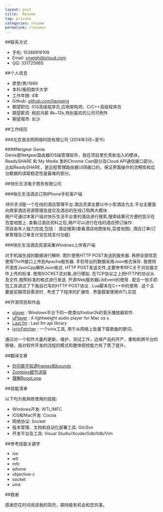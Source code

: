```yaml
---
layout: post
title:  Resume    
tag: private  
categories: resume  
permalink: /resume/ 
---
```



##联系方式

* 手机: 15388916109
* Email: ynwlgh@icloud.com
* QQ: 331725965

##个人信息

* 廖罡/男/1989
* 本科/衡阳南华大学
* 工作年限: 4年
* Github: [github.com/liaogang](https://github.com/liaogang)
* 期望职位: IOS高级程序员,应用架构师，C/C++高级程序员
* 期望薪资: 税前月薪 8k~12k,特别喜欢的公司可例外
* 期望城市: 长沙

##工作经历  

###北京游龙网网络科技有限公司 (2014年3月~至今)  

####Netgear Genie  
Genie是Netgear路由器IOS端管理软件，我在项目里负责新加入的模块，ReadySHARE 和 My Media 里的Chrome Cast部分及Cloud API通信接口部分。比如ReadySHARE，是远程管理路由器USB接口的，保证界面操作的流畅性和后台数据的读取稳定性是最难的部分。

##快乐生活电子商务有限公司  

###快乐生活酒店订购IPhone手机客户端  

 *快乐生活*是一个在线的酒店管理平台.酒店资源主要以中小型酒店为主.平台主要面向商家酒店资源管理及提交及酒店的在线订购两大模块.  
 用户可通过本客户端对快乐生活平台里的酒店进行搜索,搜索结果可方便的显示在百度地图上. 查看过酒店资料之后,用户可以进行在线的酒店预订操作.  
 项目由本人独力完成,包括：
 酒店搜索(查看酒店地图坐标,百度地图),
酒店订单(订单管理及订单支付宝在线支付功能)  

###快乐生活酒店资源采集Windows上传客户端  

对手机端生成的数据进行解析.
图片使用HTTP POST发送到服务器.
再把全部信息使用Thrift接口上传到Apache服务器.
手机导出的数据采用Json格式保存. 我使用开源库JsonCpp解析Json格式.
	HTTP POST发送文件,主要参考RFC关于浏览器文件上传的标准.
使用SOCKET流对象,进行模拟. 在TCP协议之上把HTTP的协议头及文件,按照标准的格式进行发送.
	开源Web服务器LibEvent的使用 . 配合一些手抓包工具调试了下我自已写的HTTP POST协议 .
	Lua脚本在C++中的使用 . 这个主要是前期项目需求时 , 考虑了下程序的扩展性 .
	界面框架使用WTL实现 

##开源项目和作品  

* [player](https://github.com/liaogang/player) : Windows平台下的一款类似foobar2k的音乐播放器软件.
* [uPlayer](https://github.com/uPlayer/uPlayer) : 
A lightweight audio player for Mac os x.
* [Last.fm](https://github.com/liaogang/Last.fm) : Last.fm api library
* [lyricFetcher](https://github.com/liaogang/lyricsFetcher) : 一个unix工具, 用于从网络上批量下载歌曲的歌词。 

通过对一个软件大量的更新，维护，测试工作，边缘产品的开产，重构和跨平台的移植，我对软件开发的流程的模式和整体把控能力有了质了提升。

##翻译文章  

* [你可能不知道frames和bounds](http://liaogang.github.io/tech/2014/11/28/%E4%BD%A0%E5%8F%AF%E8%83%BD%E4%B8%8D%E7%9F%A5%E9%81%93frames%E5%92%8Cbounds/)
* [Zombies细节详探](http://liaogang.github.io/tech/2014/11/24/Zombies%E7%BB%86%E8%8A%82%E8%AF%A6%E6%8E%A2/)
* [理解RoopLoop](http://liaogang.github.io/tech/2014/11/27/%E7%90%86%E8%A7%A3NSRoopLoop/) 

##技能清单  

以下均为我熟练使用的技能:  

* Windows开发: WTL/MFC
* IOS和Mac开发: Cocoa
* 网络协议: Socket
* 版本管理、文档和自动化部署工具: Git/Svn
* 开发平台及工具: Visual Studio/Xcode/Gdb/lldb/Vim 

     

##参考技能关键字  

* ios
* wtl
* mfc
* iphone
* objective-c
* socket
* unix


##致谢  

感谢您花时间阅读我的简历，期待能有机会和您共事。  
